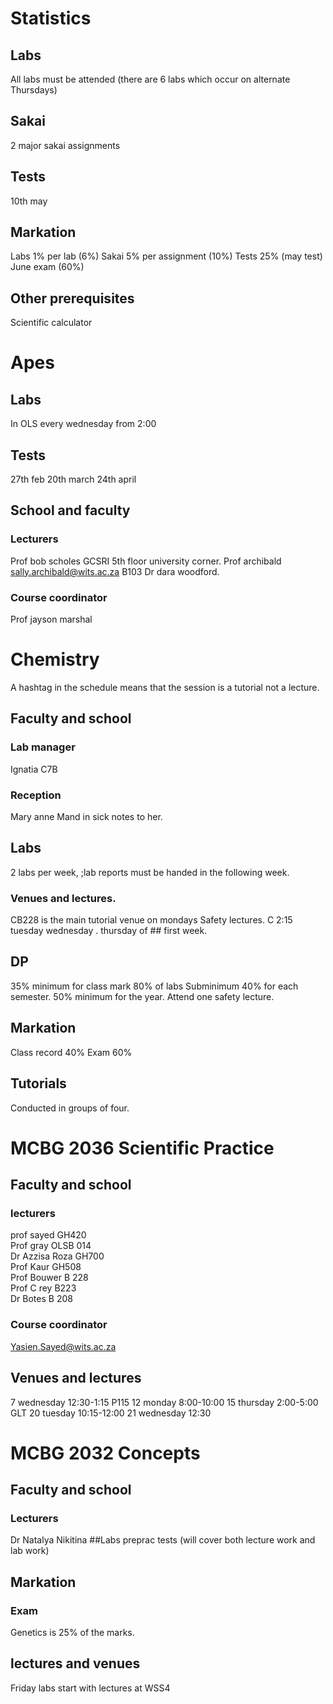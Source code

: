 # Statistics
## Labs
All labs must be attended (there are 6 labs which occur on alternate Thursdays)
## Sakai
2 major sakai assignments
## Tests
10th may
## Markation
Labs 1% per lab (6%)
Sakai 5% per assignment (10%)
Tests 25% (may test)
June exam (60%)
## Other prerequisites
Scientific calculator
# Apes
## Labs
In OLS every wednesday from 2:00
## Tests
27th feb
20th march
24th april
## School and faculty
### Lecturers
Prof bob scholes GCSRI 5th floor university corner.
Prof archibald sally.archibald@wits.ac.za B103
Dr dara woodford.

### Course coordinator
Prof jayson marshal


# Chemistry

A hashtag in the schedule means that the session is a tutorial not a lecture.

## Faculty and school
### Lab manager
Ignatia C7B
### Reception
Mary anne
Mand in sick notes to her.

## Labs
2 labs per week, ;lab reports must be handed in the following week.
### Venues and lectures.
CB228 is the main tutorial venue on mondays
Safety lectures. C 2:15 tuesday wednesday . thursday of ## first week.
## DP
35% minimum for class mark
80% of labs
Subminimum 40% for each semester.
50% minimum for the year.
Attend one safety lecture.
## Markation
Class record 40%
Exam 60%
## Tutorials
Conducted in groups of four.


# MCBG 2036 Scientific Practice
## Faculty and school
### lecturers
prof sayed GH420  
Prof gray OLSB 014   
Dr Azzisa Roza GH700   
Prof Kaur GH508   
Prof Bouwer B 228  
Prof C rey B223  
Dr Botes B 208
### Course coordinator  
Yasien.Sayed@wits.ac.za
## Venues and lectures
7 wednesday 12:30-1:15 P115
12 monday 8:00-10:00
15 thursday 2:00-5:00 GLT
20 tuesday 10:15-12:00
21 wednesday 12:30


# MCBG 2032 Concepts
## Faculty and school
### Lecturers
Dr Natalya Nikitina
##Labs
preprac tests (will cover both lecture work and lab work)
## Markation
### Exam
Genetics is 25% of the marks.
## lectures and venues
Friday labs start with lectures at WSS4
 
